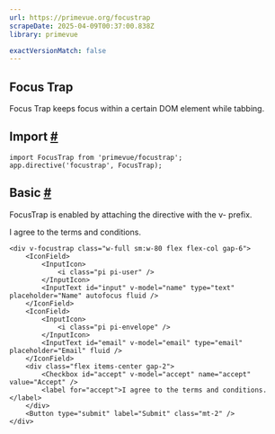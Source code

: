 ```yaml
---
url: https://primevue.org/focustrap
scrapeDate: 2025-04-09T00:37:00.838Z
library: primevue

exactVersionMatch: false
---
```


## Focus Trap

Focus Trap keeps focus within a certain DOM element while tabbing.

## Import [#](_focustrap_.md#import)
```
import FocusTrap from 'primevue/focustrap';
app.directive('focustrap', FocusTrap);
```
## Basic [#](_focustrap_.md#basic)

FocusTrap is enabled by attaching the directive with the v- prefix.

I agree to the terms and conditions.
```
<div v-focustrap class="w-full sm:w-80 flex flex-col gap-6">
    <IconField>
        <InputIcon>
            <i class="pi pi-user" />
        </InputIcon>
        <InputText id="input" v-model="name" type="text" placeholder="Name" autofocus fluid />
    </IconField>
    <IconField>
        <InputIcon>
            <i class="pi pi-envelope" />
        </InputIcon>
        <InputText id="email" v-model="email" type="email" placeholder="Email" fluid />
    </IconField>
    <div class="flex items-center gap-2">
        <Checkbox id="accept" v-model="accept" name="accept" value="Accept" />
        <label for="accept">I agree to the terms and conditions.</label>
    </div>
    <Button type="submit" label="Submit" class="mt-2" />
</div>
```